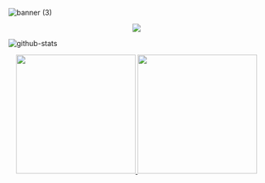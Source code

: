 
<!-- [![Typing SVG](https://readme-typing-svg.demolab.com/?lines=Hello,+my+name+is+Rodrigo+Tavares+;Welcome+to+my+profile)](https://git.io/typing-svg) -->

 
<!--< Banner >-->
![banner (3)](https://user-images.githubusercontent.com/86687715/218375088-087a6a30-9392-403c-b830-765773a38881.png)



<!--< Ícones >-->
<p align="center">
  <a href="https://skillicons.dev">
    <img src="https://skillicons.dev/icons?i=java,spring,mysql,nodejs,typescript,javascript,html,css,git" />
  </a>
</p>


<!--< Stats >-->   
 ![github-stats](https://stats.hyochan.dev/api/github-stats?login=Rodr1goTavares)
 
 
 <!--< Original Stats >-->
  <div align="center">
  <a href="https://github.com/Rodr1goTavares">
    <img height="235em" src="https://github-readme-stats.vercel.app/api?username=Rodr1goTavares&count_private=true&include_all_commits=false&show_icons=true&theme=tokyonight&hide_border=true&show_owner=true"/>
    <img height="235em" src="https://github-readme-stats.vercel.app/api/top-langs/?username=Rodr1goTavares&theme=tokyonight&hide_border=true&&layout=compact"/>
  </a>
</div>


<!--< Transparent Stats >-->
<!--   <div align="center">
  <a href="https://github.com/Rodr1goTavares">
    <img height="180em" src="https://github-readme-stats.vercel.app/api?username=Rodr1goTavares&count_private=true&include_all_commits=true&show_icons=true&theme=transparent&hide_border=true&show_owner=true"/>
    <img height="180em" src="https://github-readme-stats.vercel.app/api/top-langs/?username=Rodr1goTavares&theme=transparent&hide_border=true&&layout=compact"/>
  </a>
</div> -->

   
 
    
  
 
<!--  <!-- Trophiess -->
<!--  ![github-trophies](https://stats.hyochan.dev/api/github-trophies?login=Rodr1goTavares) -->




  
  
  
  










